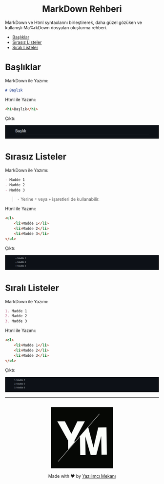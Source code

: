 <h1 align="center">MarkDown Rehberi</h1>

MarkDown ve Html syntaxlarını birleştirerek, daha güzel gözüken ve kullanışlı Ma%rkDown dosyaları oluşturma rehberi.

- [Başlıklar](#başlıklar)
- [Sırasız Listeler](#sırasız-listeler)
- [Sıralı Listeler](#sıralı-listeler)

# Başlıklar

MarkDown ile Yazımı: 

```md
# Başlık
```

Html ile Yazımı:

```html
<h1>Başlık</h1>
```

Çıktı:

![Başlık Çıktısı](./assets/baslik-0.png)

# Sırasız Listeler

MarkDown ile Yazımı: 

```md
- Madde 1
- Madde 2
- Madde 3
```
> `-` Yerine `*` veya `+` işaretleri de kullanabilir.

Html ile Yazımı:

```html
<ul>
    <li>Madde 1</li>
    <li>Madde 2</li>
    <li>Madde 3</li>
</ul>
```

Çıktı:

![Sırasız Liste Çıktısı](./assets/liste-0.png)

# Sıralı Listeler

MarkDown ile Yazımı: 

```md
1. Madde 1
2. Madde 2
3. Madde 3
```

Html ile Yazımı:

```html
<ol>
    <li>Madde 1</li>
    <li>Madde 2</li>
    <li>Madde 3</li>
</ol>
```

Çıktı:

![Sıralı Liste Çıktısı](./assets/liste-1.png)

---

<br>

<center>
<a href="https://github.com/yazilimcimekani">
    <img src="./assets/_ym_500x500_siyah_simple.gif" width="40%">
</a>

Made with ❤️ by [Yazılımcı Mekanı](https://github.com/yazilimcimekani)

</center>
